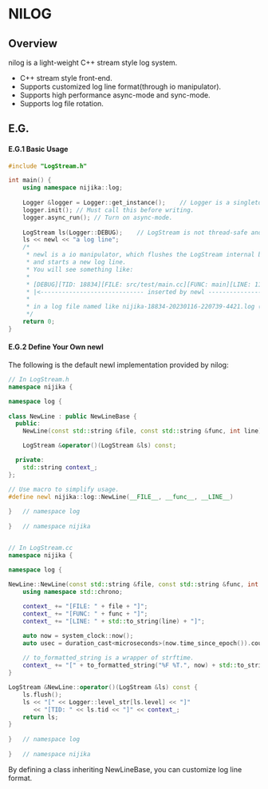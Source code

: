 # NILOG

## Overview

nilog is a light-weight C++ stream style log system.

- C++ stream style front-end.
- Supports customized log line format(through io manipulator).
- Supports high performance async-mode and sync-mode.
- Supports log file rotation.



## E.G.

#### E.G.1	Basic Usage

```C++
#include "LogStream.h"

int main() {
    using namespace nijika::log;
    
    Logger &logger = Logger::get_instance();	// Logger is a singleton.
    logger.init(); // Must call this before writing.
    logger.async_run(); // Turn on async-mode.
    
    LogStream ls(Logger::DEBUG);	// LogStream is not thread-safe and should not be shared between threads.
    ls << newl << "a log line"; 
    /* 
     * newl is a io manipulator, which flushes the LogStream internal buffer to the log system back-end
     * and starts a new log line.
     * You will see something like: 
     *
     * [DEBUG][TID: 18834][FILE: src/test/main.cc][FUNC: main][LINE: 11][2023-01-16 22:07:37.422158] a log line
     * |<----------------------------- inserted by newl ------------------------------------------>|
     *
     * in a log file named like nijika-18834-20230116-220739-4421.log (nijika-pid-date-time-rand.log)
     */
    return 0;
}
```



#### E.G.2	Define Your Own newl

The following is the default newl implementation provided by nilog:

```C++
// In LogStream.h
namespace nijika {

namespace log {
    
class NewLine : public NewLineBase {
  public:
    NewLine(const std::string &file, const std::string &func, int line);

    LogStream &operator()(LogStream &ls) const;

  private:
    std::string context_;
};

// Use macro to simplify usage.
#define newl nijika::log::NewLine(__FILE__, __func__, __LINE__)
 
}	// namespace log
   
}	// namespace nijika


// In LogStream.cc
namespace nijika {

namespace log {
    
NewLine::NewLine(const std::string &file, const std::string &func, int line) {
    using namespace std::chrono;

    context_ += "[FILE: " + file + "]";
    context_ += "[FUNC: " + func + "]";
    context_ += "[LINE: " + std::to_string(line) + "]";

    auto now = system_clock::now();
    auto usec = duration_cast<microseconds>(now.time_since_epoch()).count() % 1000000;
    
    // to_formatted_string is a wrapper of strftime.
    context_ += "[" + to_formatted_string("%F %T.", now) + std::to_string(usec) + "] ";
}

LogStream &NewLine::operator()(LogStream &ls) const {
    ls.flush();
    ls << "[" << Logger::level_str[ls.level] << "]"
       << "[TID: " << ls.tid << "]" << context_;
    return ls;
}
 
}	// namespace log
    
}	// namespace nijika
```

By defining a class inheriting NewLineBase, you can customize log line format.
